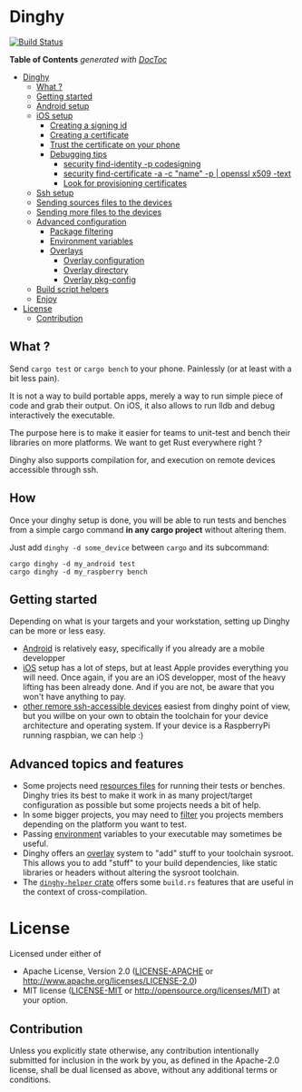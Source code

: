 # Dinghy

[![Build Status](https://travis-ci.org/snipsco/dinghy.svg?branch=master)](https://travis-ci.org/snipsco/dinghy)

**Table of Contents**  *generated with [DocToc](http://doctoc.herokuapp.com/)*

- [Dinghy](#)
	- [What ?](#)
	- [Getting started](#)
	- [Android setup](#)
	- [iOS setup](#)
		- [Creating a signing id](#)
		- [Creating a certificate](#)
		- [Trust the certificate on your phone](#)
		- [Debugging tips](#)
			- [security find-identity -p codesigning](#)
			- [security find-certificate -a -c "name" -p | openssl x509 -text](#)
			- [Look for provisioning certificates](#)
	- [Ssh setup](#)
	- [Sending sources files to the devices](#)
	- [Sending more files to the devices](#)
	- [Advanced configuration](#)
		- [Package filtering](#)
		- [Environment variables](#)
		- [Overlays](#)
			- [Overlay configuration](#)
			- [Overlay directory](#)
			- [Overlay pkg-config](#)
	- [Build script helpers](#)
	- [Enjoy](#)
- [License](#)
	- [Contribution](#)

## What ?

Send `cargo test` or `cargo bench` to your phone. Painlessly (or at least with a bit less pain).

It is not a way to build portable apps, merely a way to run simple piece of
code and grab their output. On iOS, it also allows to run lldb and debug
interactively the executable.

The purpose here is to make it easier for teams to unit-test and bench their
libraries on more platforms. We want to get Rust everywhere right ?

Dinghy also supports compilation for, and execution on remote devices accessible
through ssh.

## How 

Once your dinghy setup is done, you will be able to run 
tests and benches from a simple cargo command **in any cargo project** without
altering them.

Just add `dinghy -d some_device` between `cargo` and its subcommand:

```
cargo dinghy -d my_android test
cargo dinghy -d my_raspberry bench
```

## Getting started

Depending on what is your targets and your workstation, setting
up Dinghy can be more or less easy. 

* [Android](docs/android.md) is relatively easy, specifically if you already are
a mobile developper
* [iOS](docs/ios.md) setup has a lot of steps, but at least Apple provides everything
you will need. Once again, if you are an iOS developper, most of the heavy lifting has
been already done. And if you are not, be aware that you won't have anything to pay.
* [other remore ssh-accessible devices](docs/ssh.md) easiest from dinghy point of view,
but you willbe on your own to obtain the toolchain for your device architecture and
operating system. If your device is a RaspberryPi running raspbian, we can help :)

## Advanced topics and features

* Some projects need [resources files](docs/files.md) for running their tests or benches. Dinghy
tries its best to make it work in as many project/target configuration as
possible but some projects needs a bit of help.
* In some bigger projects, you may need to [filter](docs/filter.md) you projects members depending
on the platform you want to test.
* Passing [environment](docs/vars.md) variables to your executable may sometimes be useful.
* Dinghy offers an [overlay](docs/overlay.md) system to "add" stuff to your toolchain 
sysroot. This allows you to add "stuff" to your build dependencies, like static libraries or headers
without altering the sysroot toolchain.
* The [`dinghy-helper` crate](docs/helper.md) offers some `build.rs` features that are useful in
the context of cross-compilation.

# License

Licensed under either of
 * Apache License, Version 2.0 ([LICENSE-APACHE](LICENSE-APACHE) or http://www.apache.org/licenses/LICENSE-2.0)
 * MIT license ([LICENSE-MIT](LICENSE-MIT) or http://opensource.org/licenses/MIT)
at your option.

## Contribution

Unless you explicitly state otherwise, any contribution intentionally submitted
for inclusion in the work by you, as defined in the Apache-2.0 license, shall
be dual licensed as above, without any additional terms or conditions.
